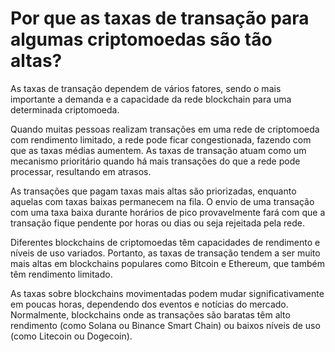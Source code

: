 # Por que as taxas de transação para algumas criptomoedas são tão altas?

As taxas de transação dependem de vários fatores, sendo o mais importante a demanda e a capacidade da rede blockchain para uma determinada criptomoeda.

Quando muitas pessoas realizam transações em uma rede de criptomoeda com rendimento limitado, a rede pode ficar congestionada, fazendo com que as taxas médias aumentem. As taxas de transação atuam como um mecanismo prioritário quando há mais transações do que a rede pode processar, resultando em atrasos.

As transações que pagam taxas mais altas são priorizadas, enquanto aquelas com taxas baixas permanecem na fila. O envio de uma transação com uma taxa baixa durante horários de pico provavelmente fará com que a transação fique pendente por horas ou dias ou seja rejeitada pela rede.

Diferentes blockchains de criptomoedas têm capacidades de rendimento e níveis de uso variados. Portanto, as taxas de transação tendem a ser muito mais altas em blockchains populares como Bitcoin e Ethereum, que também têm rendimento limitado.

As taxas sobre blockchains movimentadas podem mudar significativamente em poucas horas, dependendo dos eventos e notícias do mercado. Normalmente, blockchains onde as transações são baratas têm alto rendimento (como Solana ou Binance Smart Chain) ou baixos níveis de uso (como Litecoin ou Dogecoin).